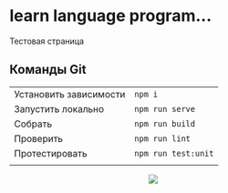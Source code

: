 # learn language program...
Тестовая страница

## Команды Git

|                        |                     |
|------------------------|:--------------------|
| Установить зависимости | `npm i`             |
| Запустить локально     | `npm run serve`     |
| Собрать                | `npm run build`     |
| Проверить              | `npm run lint`      |
| Протестировать         | `npm run test:unit` |
|                        |                     |

<p align="center">
<img src="https://www.google.com/imgres?imgurl=https%3A%2F%2Fwww.beesona.ru%2Fupload%2F376%2F543ca9002a397801180da2c50371c695.jpg&imgrefurl=https%3A%2F%2Fwww.beesona.ru%2Fid43556%2Fplaycast%2F53853%2F&tbnid=IhV3BjiUlxz7mM&vet=12ahUKEwj05-WU1eXxAhUuiYsKHV8tDlQQMygXegUIARCYAg..i&docid=isZNyhV4cQyieM&w=500&h=281&q=gif%20%D1%85%D0%B0%D0%BA%D0%B5%D1%80&hl=ru&ved=2ahUKEwj05-WU1eXxAhUuiYsKHV8tDlQQMygXegUIARCYAg">
</p>
